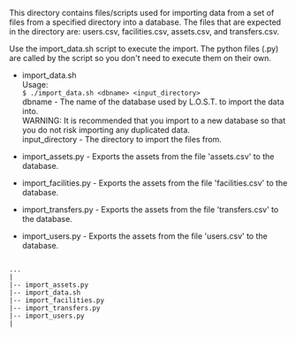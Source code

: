 This directory contains files/scripts used for importing data from a
set of files from a specified directory into a database. The files that
are expected in the directory are: users.csv, facilities.csv, assets.csv, 
and transfers.csv.

Use the import_data.sh script to execute the import. The python files (.py) are
called by the script so you don't need to execute them on their own.

* import_data.sh  
Usage:  
`$ ./import_data.sh <dbname> <input_directory>`  
dbname - The name of the database used by L.O.S.T. to import the data into.  
WARNING: It is recommended that you import to a new database so that you do not
	 risk importing any duplicated data.  
input_directory - The directory to import the files from.

* import_assets.py - Exports the assets from the file 'assets.csv' to the database.
* import_facilities.py - Exports the assets from the file 'facilities.csv' to the database.
* import_transfers.py - Exports the assets from the file 'transfers.csv' to the database.
* import_users.py - Exports the assets from the file 'users.csv' to the database.

```

...
|
|-- import_assets.py
|-- import_data.sh
|-- import_facilities.py
|-- import_transfers.py
|-- import_users.py
|

```